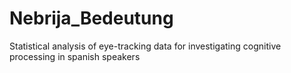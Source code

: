# Nebrija_Bedeutung
Statistical analysis of eye-tracking data for investigating cognitive processing in spanish speakers 
